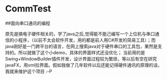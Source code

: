 # CommTest
##面向串口通讯的编程

原先是搞电子硬件相关的，学了java之后,觉得能不能己编写一个上位机与串口通信的小程序，（以前不太会软件开发，用的都是前人用C#开发的简易工具）；而java刚好是一门跨平台的语言，在网上搜索java对于硬件串口的工具包，果然是支持的。所以就做了这个小demo，具体的界面样式还没优化；
当前用的是Swing+WindowBuilder插件开发，设计界面过程较为繁琐，等以后有空在研究javaFX，用xml拉界面。假如我做了几年软件以后还能记得硬件通讯的原理的话，我就来维护这个项目 :-P
